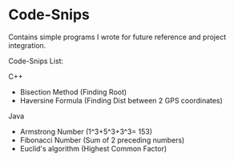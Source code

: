 # Code-Snips
Contains simple programs I wrote for future reference and project integration.

Code-Snips List:

C++
- Bisection Method  (Finding Root)
- Haversine Formula (Finding Dist between 2 GPS coordinates)

Java
- Armstrong Number   (1^3+5^3+3^3= 153)
- Fibonacci Number    (Sum of 2 preceding numbers)
- Euclid's algorithm (Highest Common Factor)

